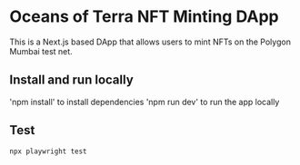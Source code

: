 # Oceans of Terra NFT Minting DApp

This is a Next.js based DApp that allows users to mint NFTs on the Polygon Mumbai test net.

## Install and run locally

'npm install' to install dependencies
'npm run dev' to run the app locally

## Test

`npx playwright test`


